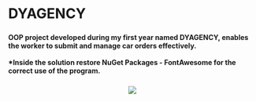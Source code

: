 <h1 align="left">DYAGENCY</h1>

###

<h4 align="left">OOP project developed during my first year named DYAGENCY, enables the worker to submit and manage car orders effectively.<br><br>*Inside the solution restore NuGet Packages - FontAwesome for the correct use of the program.</h4>

###

<div align="center">
  <img height="" src="https://i.imgur.com/NY6oIFJ.png"  />
</div>

###
